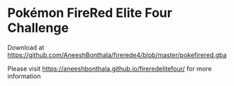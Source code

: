 # Pokémon FireRed Elite Four Challenge

Download at https://github.com/AneeshBonthala/firerede4/blob/master/pokefirered.gba

Please visit https://aneeshbonthala.github.io/fireredelitefour/ for more information
